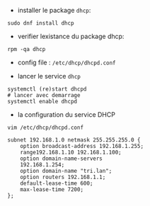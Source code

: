 
- installer le package `dhcp`:
```
sudo dnf install dhcp
```

- verifier lexistance du package dhcp:
```
rpm -qa dhcp
```

- config file : 
`/etc/dhcp/dhcpd.conf`

- lancer le service `dhcp`
```
systemctl (re)start dhcpd
# lancer avec demarrage
systemctl enable dhcpd
```
- la configuration du service DHCP

`vim /etc/dhcp/dhcpd.conf`

```dhcp
subnet 192.168.1.0 netmask 255.255.255.0 {
	option broadcast-address 192.168.1.255;
	range192.168.1.10 192.168.1.100;
	option domain-name-servers
	192.168.1.254;
	option domain-name "tri.lan";
	option routers 192.168.1.1;
	default-lease-time 600;
	max-lease-time 7200;
};
```